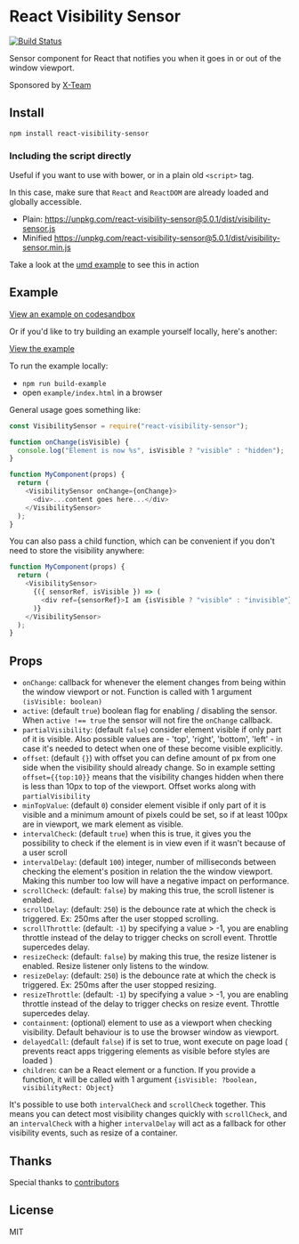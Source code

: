 # React Visibility Sensor

[![Build Status](https://secure.travis-ci.org/joshwnj/react-visibility-sensor.png)](http://travis-ci.org/joshwnj/react-visibility-sensor)

Sensor component for React that notifies you when it goes in or out of the window viewport.

Sponsored by [X-Team](https://x-team.com)

## Install

`npm install react-visibility-sensor`

### Including the script directly

Useful if you want to use with bower, or in a plain old `<script>` tag.

In this case, make sure that `React` and `ReactDOM` are already loaded and globally accessible.

- Plain: <https://unpkg.com/react-visibility-sensor@5.0.1/dist/visibility-sensor.js>
- Minified <https://unpkg.com/react-visibility-sensor@5.0.1/dist/visibility-sensor.min.js>

Take a look at the [umd example](./example-umd/) to see this in action

## Example

[View an example on codesandbox](https://codesandbox.io/s/p73kyx9zpm)

Or if you'd like to try building an example yourself locally, here's another:

[View the example](https://joshwnj.github.io/react-visibility-sensor/)

To run the example locally:

- `npm run build-example`
- open `example/index.html` in a browser

General usage goes something like:

```js
const VisibilitySensor = require("react-visibility-sensor");

function onChange(isVisible) {
  console.log("Element is now %s", isVisible ? "visible" : "hidden");
}

function MyComponent(props) {
  return (
    <VisibilitySensor onChange={onChange}>
      <div>...content goes here...</div>
    </VisibilitySensor>
  );
}
```

You can also pass a child function, which can be convenient if you don't need to store the visibility anywhere:

```js
function MyComponent(props) {
  return (
    <VisibilitySensor>
      {({ sensorRef, isVisible }) => (
        <div ref={sensorRef}>I am {isVisible ? "visible" : "invisible"}</div>
      )}
    </VisibilitySensor>
  );
}
```

## Props

- `onChange`: callback for whenever the element changes from being within the window viewport or not. Function is called with 1 argument `(isVisible: boolean)`
- `active`: (default `true`) boolean flag for enabling / disabling the sensor. When `active !== true` the sensor will not fire the `onChange` callback.
- `partialVisibility`: (default `false`) consider element visible if only part of it is visible. Also possible values are - 'top', 'right', 'bottom', 'left' - in case it's needed to detect when one of these become visible explicitly.
- `offset`: (default `{}`) with offset you can define amount of px from one side when the visibility should already change. So in example setting `offset={{top:10}}` means that the visibility changes hidden when there is less than 10px to top of the viewport. Offset works along with `partialVisibility`
- `minTopValue`: (default `0`) consider element visible if only part of it is visible and a minimum amount of pixels could be set, so if at least 100px are in viewport, we mark element as visible.
- `intervalCheck`: (default `true`) when this is true, it gives you the possibility to check if the element is in view even if it wasn't because of a user scroll
- `intervalDelay`: (default `100`) integer, number of milliseconds between checking the element's position in relation the the window viewport. Making this number too low will have a negative impact on performance.
- `scrollCheck`: (default: `false`) by making this true, the scroll listener is enabled.
- `scrollDelay`: (default: `250`) is the debounce rate at which the check is triggered. Ex: 250ms after the user stopped scrolling.
- `scrollThrottle`: (default: `-1`) by specifying a value > -1, you are enabling throttle instead of the delay to trigger checks on scroll event. Throttle supercedes delay.
- `resizeCheck`: (default: `false`) by making this true, the resize listener is enabled. Resize listener only listens to the window.
- `resizeDelay`: (default: `250`) is the debounce rate at which the check is triggered. Ex: 250ms after the user stopped resizing.
- `resizeThrottle`: (default: `-1`) by specifying a value > -1, you are enabling throttle instead of the delay to trigger checks on resize event. Throttle supercedes delay.
- `containment`: (optional) element to use as a viewport when checking visibility. Default behaviour is to use the browser window as viewport.
- `delayedCall`: (default `false`) if is set to true, wont execute on page load ( prevents react apps triggering elements as visible before styles are loaded )
- `children`: can be a React element or a function. If you provide a function, it will be called with 1 argument `{isVisible: ?boolean, visibilityRect: Object}`

It's possible to use both `intervalCheck` and `scrollCheck` together. This means you can detect most visibility changes quickly with `scrollCheck`, and an `intervalCheck` with a higher `intervalDelay` will act as a fallback for other visibility events, such as resize of a container.

## Thanks

Special thanks to [contributors](https://github.com/joshwnj/react-visibility-sensor/graphs/contributors)

## License

MIT

